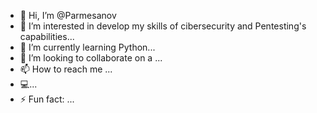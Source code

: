 - 👋 Hi, I’m @Parmesanov
- 👀 I’m interested in develop my skills of cibersecurity and Pentesting's capabilities...
- 🌱 I’m currently learning Python...
- 💞️ I’m looking to collaborate on a ...
- 📫 How to reach me ...
- 💻...
- ⚡ Fun fact: ...

<!---
Parmesanov/Parmesanov is a ✨ special ✨ repository because its `README.md` (this file) appears on your GitHub profile.
You can click the Preview link to take a look at your changes.
--->
